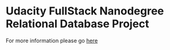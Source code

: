# Udacity FullStack Nanodegree Relational Database Project

For more information please go [here](../blob/master/vagrant)
